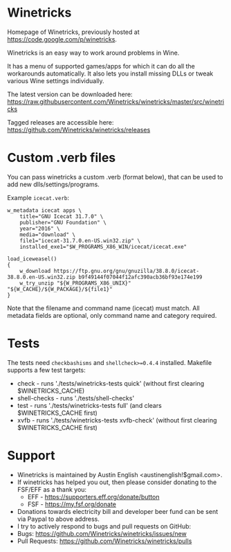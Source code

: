 # Winetricks
Homepage of Winetricks, previously hosted at <https://code.google.com/p/winetricks>.

Winetricks is an easy way to work around problems in Wine.

It has a menu of supported games/apps for which it can do all the workarounds automatically. It also lets you install missing DLLs or tweak various Wine settings individually.

The latest version can be downloaded here:
https://raw.githubusercontent.com/Winetricks/winetricks/master/src/winetricks

Tagged releases are accessible here:
https://github.com/Winetricks/winetricks/releases

# Custom .verb files
You can pass winetricks a custom .verb (format below), that can be used to add new dlls/settings/programs.

Example `icecat.verb`:
```
w_metadata icecat apps \
    title="GNU Icecat 31.7.0" \
    publisher="GNU Foundation" \
    year="2016" \
    media="download" \
    file1="icecat-31.7.0.en-US.win32.zip" \
    installed_exe1="$W_PROGRAMS_X86_WIN/icecat/icecat.exe"

load_iceweasel()
{
    w_download https://ftp.gnu.org/gnu/gnuzilla/38.8.0/icecat-38.8.0.en-US.win32.zip b9f49144f07044f12afc390acb36bf93e174e199
    w_try_unzip "${W_PROGRAMS_X86_UNIX}" "${W_CACHE}/${W_PACKAGE}/${file1}"
}
```
Note that the filename and command name (icecat) must match. All metadata fields are optional, only command name and category required.

# Tests
The tests need `checkbashisms` and `shellcheck>=0.4.4` installed.
Makefile supports a few test targets:
* check - runs './tests/winetricks-tests quick' (without first clearing $WINETRICKS_CACHE)
* shell-checks - runs './tests/shell-checks'
* test - runs './tests/winetricks-tests full' (and clears $WINETRICKS_CACHE first)
* xvfb - runs './tests/winetricks-tests xvfb-check' (without first clearing $WINETRICKS_CACHE first)

# Support
* Winetricks is maintained by Austin English <austinenglish!$gmail.com>.
* If winetricks has helped you out, then please consider donating to the FSF/EFF as a thank you:
  * EFF - https://supporters.eff.org/donate/button
  * FSF - https://my.fsf.org/donate
* Donations towards electricity bill and developer beer fund can be sent via Paypal to above address.
* I try to actively respond to bugs and pull requests on GitHub:
* Bugs: https://github.com/Winetricks/winetricks/issues/new
* Pull Requests: https://github.com/Winetricks/winetricks/pulls
